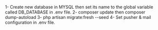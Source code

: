 1- Create new database in MYSQL then set its name to the global variable called DB_DATABASE in .env file.
2- composer update then composer dump-autoload 
3- php artisan migrate:fresh --seed 
4- Set pusher & mail configuration in .env file. 
